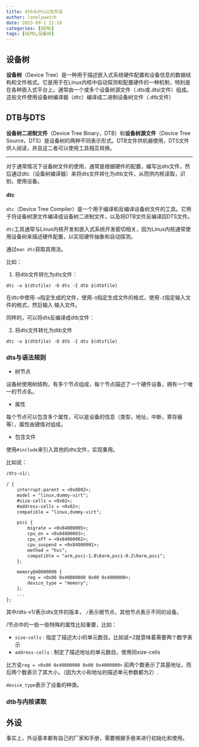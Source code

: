 ```yaml
---
title: dtb与dts以及外设
author: lonelywatch
date: 2023-09-1 11:10
categories: [QEMU]
tags: [QEMU,设备树]
---
```


## 设备树

**设备树**（Device Tree）是一种用于描述嵌入式系统硬件配置和设备信息的数据结构和文件格式。它是用于在Linux内核中自动探测和配置硬件的一种机制，特别是在各种嵌入式平台上。通常由一个或多个设备树源文件（.dts或.dtsi文件）组成。这些文件使用设备树编译器（dtc）编译成二进制设备树文件（.dtb文件）

## DTB与DTS

**设备树二进制文件**（Device Tree Binary，DTB）和**设备树源文件**（Device Tree Source，DTS）是设备树的两种不同表示形式。DTB文件供机器使用，DTS文件供人阅读，并且这二者可以使用工具相互转换。

---

对于通常情况下设备树文件的使用，通常是根据硬件的配置，编写出dts文件，然后通过dtc（设备树编译器）来将dts文件转化为dtb文件，从而供内核读取，识别，使用设备。

#### dtc

`dtc`（Device Tree Compiler）是一个用于编译和反编译设备树文件的工具。它用于将设备树源文件编译成设备树二进制文件，以及将DTB文件反编译回DTS文件。

`dtc`工具通常与Linux内核开发和嵌入式系统开发密切相关，因为Linux内核通常使用设备树来描述硬件配置，以实现硬件抽象和自动探测。

通过`man dtc`获取其用法。

比如：

1. 将dtb文件转化为dts文件：

```shell
dtc -o $(dtsfile) -O dts -I dtb $(dtbfile)
```

在dtc中使用`-o`指定生成的文件，使用`-O`指定生成文件的格式，使用`-I`指定输入文件的格式，然后输入 输入文件。

同样的，可以将dts反编译成dtb文件：

2. 将dts文件转化为dtb文件

```shell
dtc -o $(dtbfile) -O dtb -I dts $(dtsfile)
```

### dts与语法规则

- 树节点

设备树使用树结构，有多个节点组成，每个节点描述了一个硬件设备，拥有一个唯一的节点名。

- 属性

每个节点可以包含多个属性，可以是设备的信息（类型，地址，中断，寄存器等），属性由键值对组成。

- 包含文件

使用`#include`来引入其他的dts文件，实现重用。

比如说：

```dtd
/dts-v1/;

/ {
	interrupt-parent = <0x8002>;
	model = "linux,dummy-virt";
	#size-cells = <0x02>;
	#address-cells = <0x02>;
	compatible = "linux,dummy-virt";

	psci {
		migrate = <0x84000005>;
		cpu_on = <0x84000003>;
		cpu_off = <0x84000002>;
		cpu_suspend = <0x84000001>;
		method = "hvc";
		compatible = "arm,psci-1.0\0arm,psci-0.2\0arm,psci";
	};

	memory@40000000 {
		reg = <0x00 0x40000000 0x00 0x4000000>;
		device_type = "memory";
	};
	...
};

```

其中/dts-v1/表示dts文件的版本， `/`表示根节点，其他节点表示不同的设备。

/节点中的一些一些特殊的属性比较重要，比如：

- `size-cells` : 指定了描述大小的单元数目。比如说=2就意味着需要两个数字表示
- `address-cells` : 制定了描述地址的单元数目。使用同size-cells

比方说`reg = <0x00 0x40000000 0x00 0x4000000>` 前两个数表示了其基地址，而后两个数表示了其大小。（因为大小和地址的描述单元参数都为2）.

`device_type`表示了设备的种类。

### dtb与内核读取

## 外设

事实上，外设基本都有自己的厂家和手册，需要根据手册来进行初始化和使用。

